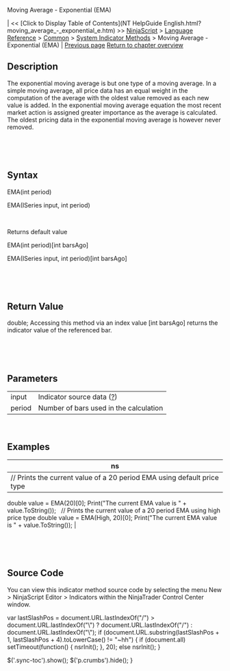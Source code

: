 ﻿










 


Moving Average - Exponential (EMA)







| &lt;&lt; [Click to Display Table of Contents](NT HelpGuide English.html?moving_average_-_exponential_e.htm) &gt;&gt;
 [NinjaScript](ninjascript.htm) &gt; [Language Reference](language_reference_wip.htm) &gt; [Common](common.htm) &gt; [System Indicator Methods](indicators.htm) &gt;
Moving Average - Exponential (EMA) | [Previous page](moving_average_-_double_expone.htm)
[Return to chapter overview](indicators.htm)










Description
-----------


The exponential moving average is but one type of a moving average. In a simple moving average, all price data has an equal weight in the computation of the average with the oldest value removed as each new value is added. In the exponential moving average equation the most recent market action is assigned greater importance as the average is calculated. The oldest pricing data in the exponential moving average is however never removed.


 


 


Syntax
------


EMA(int period)  

EMA(ISeries<double> input, int period)


 


Returns default value  

EMA(int period)[int barsAgo]  

EMA(ISeries<double> input, int period)[int barsAgo]


 


 


Return Value
------------


double; Accessing this method via an index value [int barsAgo] returns the indicator value of the referenced bar.


 


 


Parameters
----------




|  |  |
| --- | --- |
| input | Indicator source data ([?](valid_input_data_for_indicator.htm)) |
| period | Number of bars used in the calculation |



 



Examples
--------




| ns |
| --- |
| // Prints the current value of a 20 period EMA using default price type
double value = EMA(20)[0];
Print("The current EMA value is " + value.ToString());
 
// Prints the current value of a 20 period EMA using high price type
double value = EMA(High, 20)[0];
Print("The current EMA value is " + value.ToString()); |



 


 


Source Code
-----------


You can view this indicator method source code by selecting the menu New &gt; NinjaScript Editor &gt; Indicators within the NinjaTrader Control Center window.





 
 var lastSlashPos = document.URL.lastIndexOf("/") &gt; document.URL.lastIndexOf("\\") ? document.URL.lastIndexOf("/") : document.URL.lastIndexOf("\\");
 if (document.URL.substring(lastSlashPos + 1, lastSlashPos + 4).toLowerCase() != "~hh") {
 if (document.all) setTimeout(function() {
 nsrInit();
 }, 20);
 else nsrInit();
 }
 
 
 $('.sync-toc').show();
 $('p.crumbs').hide();
 }
 
 
 



</double></double>